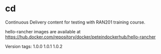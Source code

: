 # cd
Continuous Delivery content for testing with RAN201 training course.

hello-rancher images are available at https://hub.docker.com/repository/docker/peteindockerhub/hello-rancher

Version tags: 
1.0.0
1.0.1
1.0.2
